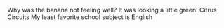 Why was the banana not feeling well? It was looking a little green!
Citrus Circuits
My least favorite school subject is English
